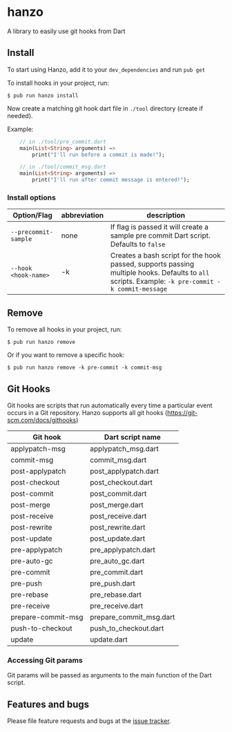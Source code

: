 # hanzo

A library to easily use git hooks from Dart

## Install

To start using Hanzo, add it to your `dev_dependencies` and run `pub get`

To install hooks in your project, run:

    $ pub run hanzo install
        
Now create a matching git hook dart file in `./tool` directory (create if needed).
    
Example:
    
```dart
    // in ./tool/pre_commit.dart
    main(List<String> arguments) => 
        print("I'll run before a commit is made!");

    // in ./tool/commit_msg.dart
    main(List<String> arguments) => 
        print("I'll run after commit message is entered!");
```
        

### Install options

| Option/Flag | abbreviation | description |
| -------- | ---------- | ---------- |
| `--precommit-sample` | none | If flag is passed it will create a sample pre commit Dart script. Defaults to `false` |
| `--hook <hook-name>` | -k | Creates a bash script for the hook passed, supports passing multiple hooks. Defaults to `all` scripts. Example: `-k pre-commit -k commit-message` |

## Remove

To remove all hooks in your project, run:

    $ pub run hanzo remove
    
Or if you want to remove a specific hook:
    
    $ pub run hanzo remove -k pre-commit -k commit-msg

## Git Hooks

Git hooks are scripts that run automatically every time a particular event occurs in a Git repository. 
Hanzo supports all git hooks (https://git-scm.com/docs/githooks)

| Git hook | Dart script name |
| -------- | ---------- |
| applypatch-msg | applypatch_msg.dart |
| commit-msg | commit_msg.dart |
| post-applypatch | post_applypatch.dart |
| post-checkout | post_checkout.dart |
| post-commit | post_commit.dart |
| post-merge | post_merge.dart |
| post-receive | post_receive.dart |
| post-rewrite | post_rewrite.dart |
| post-update | post_update.dart |
| pre-applypatch | pre_applypatch.dart |
| pre-auto-gc | pre_auto_gc.dart |
| pre-commit | pre_commit.dart |
| pre-push | pre_push.dart |
| pre-rebase | pre_rebase.dart |
| pre-receive | pre_receive.dart |
| prepare-commit-msg | prepare_commit_msg.dart |
| push-to-checkout | push_to_checkout.dart |
| update | update.dart |

### Accessing Git params

Git params will be passed as arguments to the main function of the Dart script.

## Features and bugs

Please file feature requests and bugs at the [issue tracker][tracker].

[tracker]: https://github.com/andresaraujo/hanzo/issues
